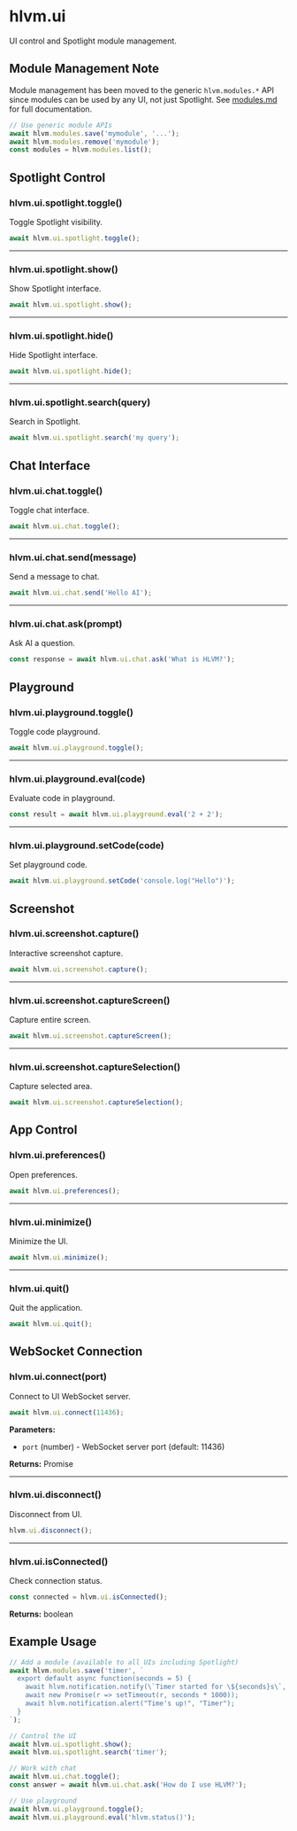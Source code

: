 # hlvm.ui

UI control and Spotlight module management.

## Module Management Note

Module management has been moved to the generic `hlvm.modules.*` API since modules can be used by any UI, not just Spotlight. See [modules.md](modules.md) for full documentation.

```javascript
// Use generic module APIs
await hlvm.modules.save('mymodule', '...');
await hlvm.modules.remove('mymodule');
const modules = hlvm.modules.list();
```

## Spotlight Control

### hlvm.ui.spotlight.toggle()

Toggle Spotlight visibility.

```javascript
await hlvm.ui.spotlight.toggle();
```

---

### hlvm.ui.spotlight.show()

Show Spotlight interface.

```javascript
await hlvm.ui.spotlight.show();
```

---

### hlvm.ui.spotlight.hide()

Hide Spotlight interface.

```javascript
await hlvm.ui.spotlight.hide();
```

---

### hlvm.ui.spotlight.search(query)

Search in Spotlight.

```javascript
await hlvm.ui.spotlight.search('my query');
```

## Chat Interface

### hlvm.ui.chat.toggle()

Toggle chat interface.

```javascript
await hlvm.ui.chat.toggle();
```

---

### hlvm.ui.chat.send(message)

Send a message to chat.

```javascript
await hlvm.ui.chat.send('Hello AI');
```

---

### hlvm.ui.chat.ask(prompt)

Ask AI a question.

```javascript
const response = await hlvm.ui.chat.ask('What is HLVM?');
```

## Playground

### hlvm.ui.playground.toggle()

Toggle code playground.

```javascript
await hlvm.ui.playground.toggle();
```

---

### hlvm.ui.playground.eval(code)

Evaluate code in playground.

```javascript
const result = await hlvm.ui.playground.eval('2 + 2');
```

---

### hlvm.ui.playground.setCode(code)

Set playground code.

```javascript
await hlvm.ui.playground.setCode('console.log("Hello")');
```

## Screenshot

### hlvm.ui.screenshot.capture()

Interactive screenshot capture.

```javascript
await hlvm.ui.screenshot.capture();
```

---

### hlvm.ui.screenshot.captureScreen()

Capture entire screen.

```javascript
await hlvm.ui.screenshot.captureScreen();
```

---

### hlvm.ui.screenshot.captureSelection()

Capture selected area.

```javascript
await hlvm.ui.screenshot.captureSelection();
```

## App Control

### hlvm.ui.preferences()

Open preferences.

```javascript
await hlvm.ui.preferences();
```

---

### hlvm.ui.minimize()

Minimize the UI.

```javascript
await hlvm.ui.minimize();
```

---

### hlvm.ui.quit()

Quit the application.

```javascript
await hlvm.ui.quit();
```

## WebSocket Connection

### hlvm.ui.connect(port)

Connect to UI WebSocket server.

```javascript
await hlvm.ui.connect(11436);
```

**Parameters:**
- `port` (number) - WebSocket server port (default: 11436)

**Returns:** Promise<boolean>

---

### hlvm.ui.disconnect()

Disconnect from UI.

```javascript
hlvm.ui.disconnect();
```

---

### hlvm.ui.isConnected()

Check connection status.

```javascript
const connected = hlvm.ui.isConnected();
```

**Returns:** boolean

## Example Usage

```javascript
// Add a module (available to all UIs including Spotlight)
await hlvm.modules.save('timer', `
  export default async function(seconds = 5) {
    await hlvm.notification.notify(\`Timer started for \${seconds}s\`, "Timer");
    await new Promise(r => setTimeout(r, seconds * 1000));
    await hlvm.notification.alert("Time's up!", "Timer");
  }
`);

// Control the UI
await hlvm.ui.spotlight.show();
await hlvm.ui.spotlight.search('timer');

// Work with chat
await hlvm.ui.chat.toggle();
const answer = await hlvm.ui.chat.ask('How do I use HLVM?');

// Use playground
await hlvm.ui.playground.toggle();
await hlvm.ui.playground.eval('hlvm.status()');
```